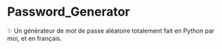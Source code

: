 # Password_Generator
✨ Un générateur de mot de passe aléatoire totalement fait en Python par moi, et en français.
